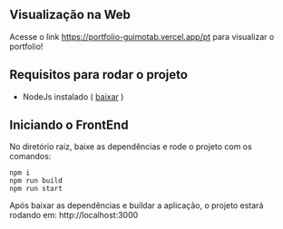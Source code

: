 ## Visualização na Web

Acesse o link <https://portfolio-guimotab.vercel.app/pt> para visualizar o portfolio!

## Requisitos para rodar o projeto
* NodeJs instalado ( [baixar](https://nodejs.org/en/download) )

## Iniciando o FrontEnd
No diretório raiz, baixe as dependências e rode o projeto com os comandos:
```
npm i
npm run build
npm run start
```

Após baixar as dependências e buildar a aplicação, o projeto estará rodando em: http://localhost:3000
